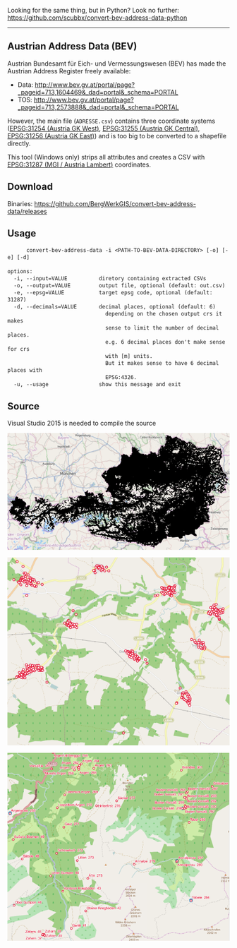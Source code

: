 
Looking for the same thing, but in Python?
Look no further: https://github.com/scubbx/convert-bev-address-data-python

------

## Austrian Address Data (BEV)

Austrian Bundesamt für Eich- und Vermessungswesen (BEV) has made the Austrian Address Register freely available:

* Data: http://www.bev.gv.at/portal/page?_pageid=713,1604469&_dad=portal&_schema=PORTAL
* TOS: http://www.bev.gv.at/portal/page?_pageid=713,2573888&_dad=portal&_schema=PORTAL

However, the main file (`ADRESSE.csv`) contains three coordinate systems ([EPSG:31254 (Austria GK West)](http://spatialreference.org/ref/epsg/31254/), [EPSG:31255 (Austria GK Central)](http://spatialreference.org/ref/epsg/31255/), [EPSG:31256 (Austria GK East)](http://spatialreference.org/ref/epsg/31256/)) and is too big to be converted to a shapefile directly.

This tool (Windows only) strips all attributes and creates a CSV with [EPSG:31287 (MGI / Austria Lambert)](http://spatialreference.org/ref/epsg/31287/) coordinates.


## Download

Binaries: https://github.com/BergWerkGIS/convert-bev-address-data/releases


## Usage

```
      convert-bev-address-data -i <PATH-TO-BEV-DATA-DIRECTORY> [-o] [-e] [-d]

options:
  -i, --input=VALUE          diretory containing extracted CSVs
  -o, --output=VALUE         output file, optional (default: out.csv)
  -e, --epsg=VALUE           target epsg code, optional (default: 31287)
  -d, --decimals=VALUE       decimal places, optional (default: 6)
                               depending on the chosen output crs it makes
                               sense to limit the number of decimal places.
                               e.g. 6 decimal places don't make sense for crs
                               with [m] units.
                               But it makes sense to have 6 decimal places with
                               EPSG:4326.
  -u, --usage                show this message and exit
```


## Source

Visual Studio 2015 is needed to compile the source


![bev-addresses-austria](img/bev-addresses-austria.png)

![bev-addresses-austria](img/bev-addresses-austria3.png)

![bev-addresses-austria](img/bev-addresses-austria2.png)
